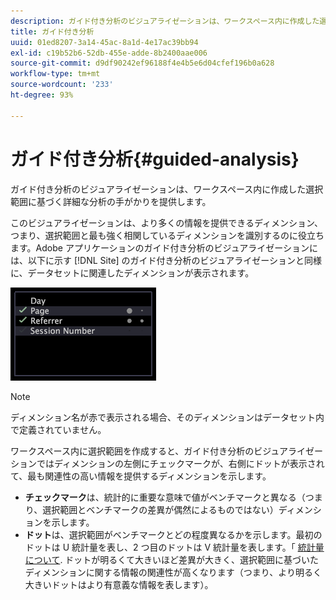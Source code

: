 ```yaml
---
description: ガイド付き分析のビジュアライゼーションは、ワークスペース内に作成した選択範囲に基づく詳細な分析の手がかりを提供します。
title: ガイド付き分析
uuid: 01ed8207-3a14-45ac-8a1d-4e17ac39bb94
exl-id: c19b52b6-52db-455e-adde-8b2400aae006
source-git-commit: d9df90242ef96188f4e4b5e6d04cfef196b0a628
workflow-type: tm+mt
source-wordcount: '233'
ht-degree: 93%

---
```


# ガイド付き分析{#guided-analysis}

ガイド付き分析のビジュアライゼーションは、ワークスペース内に作成した選択範囲に基づく詳細な分析の手がかりを提供します。

このビジュアライゼーションは、より多くの情報を提供できるディメンション、つまり、選択範囲と最も強く相関しているディメンションを識別するのに役立ちます。Adobe アプリケーションのガイド付き分析のビジュアライゼーションには、以下に示す [!DNL Site] のガイド付き分析のビジュアライゼーションと同様に、データセットに関連したディメンションが表示されます。

![](assets/vis_GuidedAnalysis.png)

>[!NOTE]
>
>ディメンション名が赤で表示される場合、そのディメンションはデータセット内で定義されていません。

ワークスペース内に選択範囲を作成すると、ガイド付き分析のビジュアライゼーションではディメンションの左側にチェックマークが、右側にドットが表示されて、最も関連性の高い情報を提供するディメンションを示します。

* **チェックマーク**&#x200B;は、統計的に重要な意味で値がベンチマークと異なる（つまり、選択範囲とベンチマークの差異が偶然によるものではない）ディメンションを示します。
* **ドット**&#x200B;は、選択範囲がベンチマークとどの程度異なるかを示します。最初のドットは U 統計量を表し、2 つ目のドットは V 統計量を表します。「 [統計量について](../../../../home/c-get-started/c-analysis-vis/c-guided-analysis/c-stat-measures.md#concept-ba2c7f417f384dc0a3438fcb6e268708). ドットが明るくて大きいほど差異が大きく、選択範囲に基づいたディメンションに関する情報の関連性が高くなります（つまり、より明るく大きいドットはより有意義な情報を表します）。
